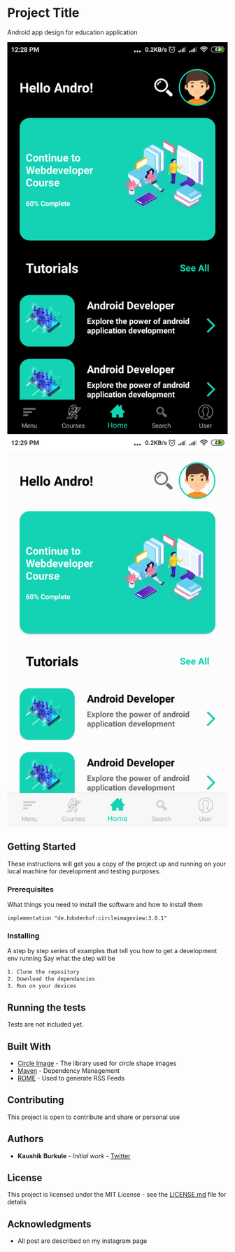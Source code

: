 # Project Title

Android app design for education application

![image](https://github.com/kaushikburkule/EducationAppDesign/blob/master/screenshot/blck-scr.png) ![image](https://github.com/kaushikburkule/EducationAppDesign/blob/master/screenshot/white-scr.png)

## Getting Started

These instructions will get you a copy of the project up and running on your local machine for development and testing purposes.

### Prerequisites

What things you need to install the software and how to install them

```
implementation "de.hdodenhof:circleimageview:3.0.1"
```

### Installing

A step by step series of examples that tell you how to get a development env running
Say what the step will be

```
1. Clone the repository
2. Download the dependancies
3. Run on your devices
```

## Running the tests

Tests are not included yet.

## Built With

* [Circle Image](https://github.com/hdodenhof/CircleImageView) - The library used for circle shape images
* [Maven](https://maven.apache.org/) - Dependency Management
* [ROME](https://rometools.github.io/rome/) - Used to generate RSS Feeds

## Contributing

This project is open to contribute and share or personal use 

## Authors

* **Kaushik Burkule** - *Initial work* - [Twitter](https://twitter.com/KaushikBurkule)

## License

This project is licensed under the MIT License - see the [LICENSE.md](LICENSE.md) file for details

## Acknowledgments

* All post are described on my instagram page
